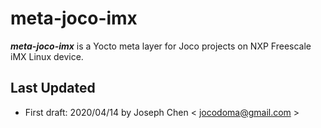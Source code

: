 # meta-joco-imx
***meta-joco-imx*** is a Yocto meta layer for Joco projects on NXP Freescale iMX Linux device.

## Last Updated
* First draft: 2020/04/14 by Joseph Chen < <jocodoma@gmail.com> >
